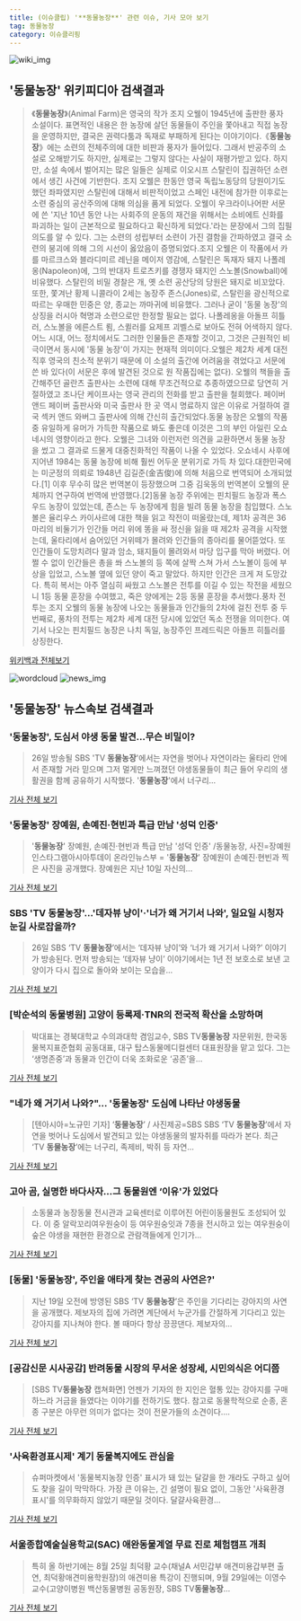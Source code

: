 ```yaml
---
title: (이슈클립) '**동물농장**' 관련 이슈, 기사 모아 보기
tag: 동물농장
category: 이슈클리핑
---
```

![wiki_img](https://user-images.githubusercontent.com/42597476/44503234-41136a80-a6d0-11e8-9071-6fc6418eafe4.png)
## **'**동물농장**'** 위키피디아 검색결과
>《**동물농장**》(Animal Farm)은 영국의 작가 조지 오웰이 1945년에 출판한 풍자 소설이다. 표면적인 내용은 한 농장에 살던 동물들이 주인을 쫓아내고 직접 농장을 운영하지만, 결국은 권력다툼과 독재로 부패하게 된다는 이야기이다.《**동물농장**》에는 소련의 전체주의에 대한 비판과 풍자가 들어있다. 그래서 반공주의 소설로 오해받기도 하지만, 실제로는 그렇지 않다는 사실이 재평가받고 있다. 하지만, 소설 속에서 벌어지는 많은 일들은 실제로 이오시프 스탈린이 집권하던 소련에서 생긴 사건에 기반한다. 조지 오웰은 한동안 영국 독립노동당의 당원이기도 했던 좌파였지만 스탈린에 대해서 비판적이었고 스페인 내전에 참가한 이후로는 소련 중심의 공산주의에 대해 의심을 품게 되었다. 오웰이 우크라이나어판 서문에 쓴 '지난 10년 동안 나는 사회주의 운동의 재건을 위해서는 소비에트 신화를 파괴하는 일이 근본적으로 필요하다고 확신하게 되었다.'라는 문장에서 그의 집필의도를 알 수 있다. 그는 소련의 성립부터 소련이 가진 결함을 간파하였고 결국 소련의 붕괴에 의해 그의 시선이 옳았음이 증명되었다.조지 오웰은 이 작품에서 카를 마르크스와 블라디미르 레닌을 메이저 영감에, 스탈린은 독재자 돼지 나폴레옹(Napoleon)에, 그의 반대자 트로츠키를 경쟁자 돼지인 스노볼(Snowball)에 비유했다. 스탈린의 비밀 경찰은 개, 옛 소련 공산당의 당원은 돼지로 비꼬았다. 또한, 쫓겨난 황제 니콜라이 2세는 농장주 존스(Jones)로, 스탈린을 광신적으로 따르는 우매한 민중은 양, 종교는 까마귀에 비유했다. 그러나 굳이 '동물 농장'의 상징을 러시아 혁명과 소련으로만 한정할 필요는 없다. 나폴레옹을 아돌프 히틀러, 스노볼을 에른스트 룀, 스퀼러를 요제프 괴벨스로 보아도 전혀 어색하지 않다. 어느 시대, 어느 정치에서도 그러한 인물들은 존재할 것이고, 그것은 근원적인 비극이면서 동시에 '동물 농장'이 가지는 현재적 의미이다.오웰은 제2차 세계 대전 직후 영국의 친소적 분위기 때문에 이 소설의 출간에 어려움을 겪었다고 서문에 쓴 바 있다(이 서문은 후에 발견된 것으로 원 작품집에는 없다). 오웰의 책들을 출간해주던 골란츠 출판사는 소련에 대해 무조건적으로 추종하였으므로 당연히 거절하였고 조나단 케이프사는 영국 관리의 전화를 받고 출판을 철회했다. 페이버 앤드 페이버 출판사와 미국 출판사 한 곳 역시 명료하지 않은 이유로 거절하여 결국 섹커 앤드 와버그 출판사에 의해 간신히 출간되었다.동물 농장은 오웰의 작품 중 유일하게 유머가 가득한 작품으로 봐도 좋은데 이것은 그의 부인 아일린 오쇼네시의 영향이라고 한다. 오웰은 그녀와 이런저런 의견을 교환하면서 동물 농장을 썼고 그 결과로 드물게 대중친화적인 작품이 나올 수 있었다. 오쇼네시 사후에 지어낸 1984는 동물 농장에 비해 훨씬 어두운 분위기로 가득 차 있다.대한민국에는 미군정의 의뢰로 1948년 김길준(金吉俊)에 의해 처음으로 번역되어 소개되었다.[1] 이후 무수히 많은 번역본이 등장했으며 그중 김욱동의 번역본이 오웰의 문체까지 연구하여 번역에 반영했다.[2]동물 농장 주위에는 핀치필드 농장과 폭스우드 농장이 있었는데, 존스는 두 농장에게 힘을 빌려 동물 농장을 침입했다. 스노볼은 율리우스 카이사르에 대한 책을 읽고 작전이 떠올랐는데, 제1차 공격은 36마리의 비둘기가 인간들 머리 위에 똥을 싸 정신을 잃을 때 제2차 공격을 시작했는데, 울타리에서 숨어있던 거위떼가 몰려와 인간들의 종아리를 물어뜯었다. 또 인간들이 도망치려다 말과 암소, 돼지들이 몰려와서 마당 입구를 막아 버렸다. 어쩔 수 없이 인간들은 총을 쏴 스노볼의 등 쪽에 살짝 스쳐 가서 스노볼이 등에 부상을 입었고, 스노볼 옆에 있던 양이 죽고 말았다. 하지만 인간은 크게 져 도망갔다. 특히 복서는 아주 열심히 싸웠고 스노볼은 전투를 이길 수 있는 작전을 세웠으니 1등 동물 훈장을 수여했고, 죽은 양에게는 2등 동물 훈장을 추서했다.풍차 전투는 조지 오웰의 동물 농장에 나오는 동물들과 인간들의 2차에 걸친 전투 중 두번째로, 풍차의 전투는 제2차 세계 대전 당시에 있었던 독소 전쟁을 의미한다. 여기서 나오는 핀치필드 농장은 나치 독일, 농장주인 프레드릭은 아돌프 히틀러를 상징한다.

<a href="https://ko.wikipedia.org/wiki/동물농장" target="_blank">위키백과 전체보기</a>

![wordcloud](https://s3.ap-northeast-2.amazonaws.com/lyrics101-wordcloud/2018-08-26-1535245361.png)
![news_img](https://user-images.githubusercontent.com/42597476/44507050-1206f400-a6e4-11e8-8d98-7ffbfebb353f.png)
## **'**동물농장**'** 뉴스속보 검색결과
### '**동물농장**', 도심서 야생 동물 발견…무슨 비밀이?

>26일 방송될 SBS 'TV **동물농장**'에서는 자연을 벗어나 자연이라는 울타리 안에서 존재할 거라 믿으며 그저 멀게만 느껴졌던 야생동물들이 최근 들어 우리의 생활권을 함께 공유하기 시작했다. '**동물농장**'에서 너구리...

<a href="http://www.kyeonggi.com/?mod=news&act=articleView&idxno=1512413" target="_blank">기사 전체 보기</a>

### '**동물농장**' 장예원, 손예진·현빈과 특급 만남 '성덕 인증'

>'**동물농장**' 장예원, 손예진·현빈과 특급 만남 '성덕 인증' /동물농장, 사진=장예원 인스타그램아시아투데이 온라인뉴스부 = '**동물농장**' 장예원이 손예진·현빈과 찍은 사진을 공개했다. 장예원은 지난 10일 자신의...

<a href="http://www.asiatoday.co.kr/view.php?key=20180826000944572" target="_blank">기사 전체 보기</a>

### SBS 'TV **동물농장**'…'데자뷰 냥이'·'너가 왜 거기서 나와', 일요일 시청자 눈길 사로잡을까?

>26일 SBS ‘TV **동물농장**’에서는 ‘데자뷰 냥이’와 ‘너가 왜 거기서 나와?’ 이야기가 방송된다. 먼저 방송되는 ‘데자뷰 냥이’ 이야기에서는 1년 전 보호소로 보낸 고양이가 다시 집으로 돌아와 보이는 모습을...

<a href="http://www.kookje.co.kr/news2011/asp/newsbody.asp?code=0500&key=20180826.99099011742" target="_blank">기사 전체 보기</a>

### [박순석의 동물병원] 고양이 등록제·TNR의 전국적 확산을 소망하며

>박대표는 경북대학교 수의과대학 겸임교수, SBS TV**동물농장** 자문위원, 한국동물복지표준협회 공동대표, 대구 탑스동물메디컬센터 대표원장을 맡고 있다. 그는 ‘생명존중’과 동물과 인간이 더욱 조화로운 ‘공존’을...

<a href="http://www.upinews.kr/news/newsview.php?ncode=1065582058032482" target="_blank">기사 전체 보기</a>

### "네가 왜 거기서 나와?"... '**동물농장**' 도심에 나타난 야생동물

>[텐아시아=노규민 기자] ‘**동물농장**’ / 사진제공=SBS SBS ‘TV **동물농장**’에서 자연을 벗어나 도심에서 발견되고 있는 야생동물의 발자취를 따라가 본다. 최근 ‘TV **동물농장**’에는 너구리, 족제비, 박쥐 등 자연...

<a href="http://www.tenasia.co.kr/archives/1554494" target="_blank">기사 전체 보기</a>

### 고아 곰, 실명한 바다사자…그 동물원엔 ‘이유'가 있었다

>소동물과 농장동물 전시관과 교육센터로 이루어진 어린이동물원도 조성되어 있다. 이 중 알락꼬리여우원숭이 등 여우원숭잇과 7종을 전시하고 있는 여우원숭이 숲은 야생을 재현한 환경으로 관람객들에게 인기가...

<a href="http://www.hani.co.kr/arti/animalpeople/wild_animal/859174.html" target="_blank">기사 전체 보기</a>

### [동물] '**동물농장**', 주인을 애타게 찾는 견공의 사연은?'

>지난 19일 오전에 방영된 SBS ‘TV **동물농장**’은 주인을 기다리는 강아지의 사연을 공개했다. 제보자의 집에 가려면 계단에서 누군가를 간절하게 기다리고 있는 강아지를 지나쳐야 한다. 볼 때마다 항상 끙끙댄다. 제보자의...

<a href="http://www.mydaily.co.kr/new_yk/html/read.php?newsid=201808211025363026&ext=na" target="_blank">기사 전체 보기</a>

### [공감신문 시사공감] 반려동물 시장의 무서운 성장세, 시민의식은 어디쯤

>[SBS TV**동물농장** 캡쳐화면] 언젠가 기자의 한 지인은 혈통 있는 강아지를 구매하느라 거금을 들였다는 이야기를 전하기도 했다. 참고로 동물학적으로 순종, 혼종 구분은 아무런 의미가 없다는 것이 전문가들의 소견이다....

<a href="http://www.gokorea.kr/news/articleView.html?idxno=50389" target="_blank">기사 전체 보기</a>

### '사육환경표시제' 계기 동물복지에도 관심을

>슈퍼마켓에서 '동물복지농장 인증' 표시가 돼 있는 달걀을 한 개라도 구하고 싶어도 찾을 길이 막막하다. 가장 큰 이유는, 긴 설명이 필요 없이, 그동안 '사육환경 표시'를 의무화하지 않았기 때문일 것이다. 달걀사육환경...

<a href="http://www.ujeil.com/news/articleView.html?idxno=210832" target="_blank">기사 전체 보기</a>

### 서울종합예술실용학교(SAC) 애완동물계열 무료 진로 체험캠프 개최

>특히 올 하반기에는 8월 25일 최덕황 교수(채널A 서민갑부 애견미용갑부편 출연, 최덕황애견미용학원장)의 애견미용 특강이 진행되며, 9월 29일에는 이영수 교수(고양이병원 백산동물병원 공동원장, SBS TV**동물농장**...

<a href="https://www.olchiolchi.com/%ec%84%9c%ec%9a%b8%ec%a2%85%ed%95%a9%ec%98%88%ec%88%a0%ec%8b%a4%ec%9a%a9%ed%95%99%ea%b5%90sac-%ec%95%a0%ec%99%84%eb%8f%99%eb%ac%bc%ea%b3%84%ec%97%b4-%eb%ac%b4%eb%a3%8c-%ec%a7%84%eb%a1%9c-%ec%b2%b4/" target="_blank">기사 전체 보기</a>


